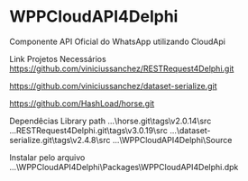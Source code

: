 # WPPCloudAPI4Delphi
Componente API Oficial do WhatsApp utilizando CloudApi

Link Projetos Necessários
https://github.com/viniciussanchez/RESTRequest4Delphi.git

https://github.com/viniciussanchez/dataset-serialize.git

https://github.com/HashLoad/horse.git


Dependêcias Library path
...\horse.git\tags\v2.0.14\src
...RESTRequest4Delphi.git\tags\v3.0.19\src
...\dataset-serialize.git\tags\v2.4.8\src
...\WPPCloudAPI4Delphi\Source

Instalar pelo arquivo 
...\WPPCloudAPI4Delphi\Packages\WPPCloudAPI4Delphi.dpk

